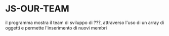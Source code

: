 # JS-OUR-TEAM
il programma mostra il team di sviluppo di ???, attraverso l'uso di un array di oggetti e permette l'inserimento di nuovi membri